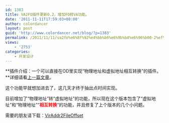 ```yaml
---
id: 1383
title: VA2FO插件更新0.2，增加FO转VA功能。
date: '2011-11-11T17:59:03+08:00'
author: colordancer
layout: post
guid: 'http://www.colordancer.net/blog/?p=1383'
permalink: /2011/11/11/va2fo%e6%8f%92%e4%bb%b6%e6%9b%b4%e6%96%b00-2%ef%bc%8c%e5%a2%9e%e5%8a%a0fo%e8%bd%acva%e5%8a%9f%e8%83%bd%e3%80%82/
views:
    - '2753'
categories:
    - 开发设计
---
```


**插件介绍：一个可以直接在OD里实现“物理地址和虚拟地址相互转换”的插件。**详细请看[上一篇文章](http://www.colordancer.net/blog/2011_06_od%e8%99%9a%e6%8b%9f%e5%9c%b0%e5%9d%80%e8%bd%ac%e7%89%a9%e7%90%86%e5%81%8f%e7%a7%bb%e6%8f%92%e4%bb%b6%ef%bc%9ava2fo%e3%80%82 "OD虚拟地址转物理偏移插件：VA2FO。")。

这个功能早就想加进去了，这几天才终于抽出点时间实现。

目前增加了“物理地址”转“虚拟地址”的功能，所以现在这个版本包含了“虚拟地址”和“物理地址”“**<span style="color: #ff0000;">相互转换</span>**”的功能，并且修复了上个版本的几个小问题。

需要的朋友请下载：[VirAddr2FileOffset](http://www.colordancer.net/blog/2011_11_va2fo%e6%8f%92%e4%bb%b6%e6%9b%b4%e6%96%b00-2%ef%bc%8c%e5%a2%9e%e5%8a%a0fo%e8%bd%acva%e5%8a%9f%e8%83%bd%e3%80%82/viraddr2fileoffset-2)